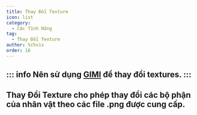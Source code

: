 ```yaml
---
title: Thay Đổi Texture
icon: list
category:
  - Các Tính Năng
tag:
  - Thay Đổi Texture
author: Schvis
order: 16
---
```

::: info Nên sử dụng [GIMI](../../guide/3DM-tutorial.md) để thay đổi textures.
:::
---
## Thay Đổi Texture cho phép thay đổi các bộ phận của nhân vật theo các file .png được cung cấp.